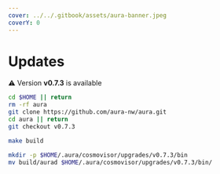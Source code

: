 ```yaml
---
cover: ../../.gitbook/assets/aura-banner.jpeg
coverY: 0
---
```


# Updates

⚠️ Version **v0.7.3** is available

```bash
cd $HOME || return
rm -rf aura
git clone https://github.com/aura-nw/aura.git
cd aura || return
git checkout v0.7.3

make build

mkdir -p $HOME/.aura/cosmovisor/upgrades/v0.7.3/bin
mv build/aurad $HOME/.aura/cosmovisor/upgrades/v0.7.3/bin/
```
